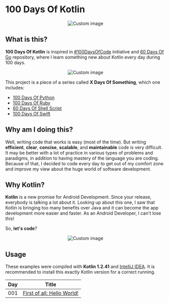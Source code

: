 # 100 Days Of Kotlin

<p align="center">
  <img src="https://raw.github.com/marcosvbras/100-days-of-kotlin/master/images/kotlin.gif" alt="Custom image"/>
</p>

## What is this?

**100 Days Of Kotlin** is inspired in [#100DaysOfCode](https://medium.freecodecamp.org/join-the-100daysofcode-556ddb4579e4) initiative and [60 Days Of Go](https://github.com/cassiobotaro/60-days-of-go) repository, where I learn something new about Kotlin every day during 100 days.

<p align="center">
  <img src="https://raw.github.com/marcosvbras/100-days-of-kotlin/master/images/programming_languages.jpg" alt="Custom image"/>
</p>

This project is a piece of a series called **X Days Of Something**, which one includes:
-   [100 Days Of Python](https://github.com/marcosvbras/100-days-of-python)
-   [100 Days Of Ruby](https://github.com/marcosvbras/100-days-of-ruby)
-   [60 Days Of Shell Script](https://github.com/marcosvbras/60-days-of-shell-script)
-   [100 Days Of Swift](https://github.com/marcosvbras/100-days-of-swift)

## Why am I doing this?

Well, writing code that works is easy (most of the time). But writing **efficient**, **clear**, **concise**, **scalable**, and **maintainable** code is very difficult. It may be better with a lot of practice in various types of problems and paradigms, in addition to having mastery of the language you are coding. Because of that, I decided to code every day to get out of my comfort zone and improve my view about the huge world of software development.

## Why Kotlin?

**Kotlin** is a new promise for Android Development. Since your release, everybody is talking a lot about it. Looking up about this one, I saw that Kotlin is bringing too many benefits over Java and it can become the app development more easier and faster. As an Android Developer, I can't lose this!

So, **let's code**?

<p align="center">
  <img src="https://raw.github.com/marcosvbras/100-days-of-kotlin/master/images/programming.gif" alt="Custom image"/>
</p>

## Usage

These examples were compiled with **Kotlin 1.2.41** and [IntelliJ IDEA](https://www.jetbrains.com/idea/). It is recommended to install this exactly Kotlin version for a correct running.

| Day | Title      |
| --- |:----------:|
| 001 | [First of all: Hello World!](days/day001) |
